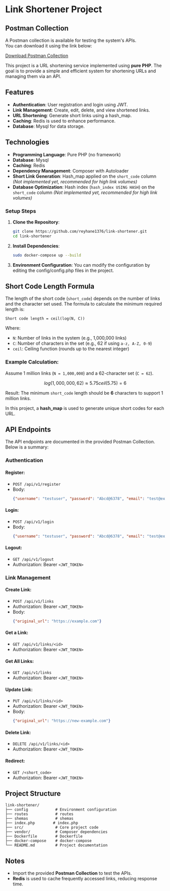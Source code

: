 # Link Shortener Project

## Postman Collection

A Postman collection is available for testing the system's APIs.  
You can download it using the link below:

[Download Postman Collection](https://github.com/reyhane1376/link-shortener/blob/main/link%20shortener.postman_collection.json)

This project is a URL shortening service implemented using **pure PHP**. The goal is to provide a simple and efficient system for shortening URLs and managing them via an API.

## Features
- **Authentication**: User registration and login using JWT.
- **Link Management**: Create, edit, delete, and view shortened links.
- **URL Shortening**: Generate short links using a hash_map.
- **Caching**: Redis is used to enhance performance.
- **Database**: Mysql for data storage.

## Technologies
- **Programming Language**: Pure PHP (no framework)
- **Database**: Mysql
- **Caching**: Redis
- **Dependency Management**: Composer with Autoloader
- **Short Link Generation**: Hash_map applied on the `short_code` column *(Not implemented yet, recommended for high link volumes)*
- **Database Optimization**: Hash index (`hash_index USING HASH`) on the `short_code` column *(Not implemented yet, recommended for high link volumes)*

### Setup Steps
1. **Clone the Repository**:
   ```bash
   git clone https://github.com/reyhane1376/link-shortener.git
   cd link-shortener
   ```

2. **Install Dependencies**:
   ```bash
   sudo docker-compose up --build
   ```

3. **Environment Configuration**:
   You can modify the configuration by editing the config/config.php files in the project.


## Short Code Length Formula
The length of the short code (`short_code`) depends on the number of links and the character set used. The formula to calculate the minimum required length is:

    Short code length = ceil(log(N, C))

Where:
- `N`: Number of links in the system (e.g., 1,000,000 links)
- `C`: Number of characters in the set (e.g., 62 if using `a-z, A-Z, 0-9`)
- `ceil`: Ceiling function (rounds up to the nearest integer)

### Example Calculation:
Assume 1 million links (`N = 1,000,000`) and a 62-character set (`C = 62`).
```math
log(1,000,000, 62) \approx 5.75
ceil(5.75) = 6
```
Result: The minimum `short_code` length should be **6** characters to support 1 million links.

In this project, a **hash_map** is used to generate unique short codes for each URL.

## API Endpoints
The API endpoints are documented in the provided Postman Collection. Below is a summary:

### Authentication
#### Register:
- `POST /api/v1/register`
- Body:
  ```json
  {"username": "testuser", "password": "Abcd@6378", "email": "test@example.com"}
  ```

#### Login:
- `POST /api/v1/login`
- Body:
  ```json
  {"username": "testuser", "password": "Abcd@6378", "email": "test@example.com"}
  ```
  
#### Logout:
- `GET /api/v1/logout`
- Authorization: Bearer `<JWT_TOKEN>`




### Link Management
#### Create Link:
- `POST /api/v1/links`
- Authorization: Bearer `<JWT_TOKEN>`
- Body:
  ```json
  {"original_url": "https://example.com"}
  ```

#### Get a Link:
- `GET /api/v1/links/<id>`
- Authorization: Bearer `<JWT_TOKEN>`

#### Get All Links:
- `GET /api/v1/links`
- Authorization: Bearer `<JWT_TOKEN>`

#### Update Link:
- `PUT /api/v1/links/<id>`
- Authorization: Bearer `<JWT_TOKEN>`
- Body:
  ```json
  {"original_url": "https://new-example.com"}
  ```

#### Delete Link:
- `DELETE /api/v1/links/<id>`
- Authorization: Bearer `<JWT_TOKEN>`

#### Redirect:
- `GET /<short_code>`
- Authorization: Bearer `<JWT_TOKEN>`

## Project Structure
```
link-shortener/
├── config            # Environment configuration
├── routes            # routes
├── shemas            # shemas
├── index.php        # index.php
├── src/              # Core project code
├── vendor/           # Composer dependencies
├── Dockerfile        # Dockerfile
├── docker-compose    # docker-compose
└── README.md         # Project documentation
```

## Notes
- Import the provided **Postman Collection** to test the APIs.
- **Redis** is used to cache frequently accessed links, reducing response time.

